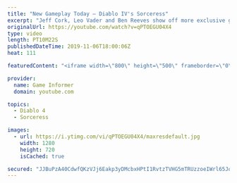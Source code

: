 ```yaml
---
title: "New Gameplay Today – Diablo IV's Sorceress"
excerpt: "Jeff Cork, Leo Vader and Ben Reeves show off more exclusive gameplay of Diablo IV, which can be viewed without commentary at ..."
originalUrl: https://youtube.com/watch?v=qPTOEGU04X4
type: video
length: PT10M22S
publishedDateTime: 2019-11-06T18:00:06Z
heat: 111

featuredContent: "<iframe width=\"800\" height=\"500\" frameborder=\"0\" src=\"https://www.youtube.com/embed/qPTOEGU04X4\" allow=\"accelerometer; autoplay; encrypted-media; gyroscope; picture-in-picture\" allowfullscreen></iframe>"

provider:
  name: Game Informer
  domain: youtube.com

topics:
  - Diablo 4
  - Sorceress

images:
  - url: https://i.ytimg.com/vi/qPTOEGU04X4/maxresdefault.jpg
    width: 1280
    height: 720
    isCached: true

secured: "JJBuPzA40CdwfQKzVJj6Eakp3yDMcbxHPtI1RvtzTVHG5mTRUzzoeIWrl65JqrkYHevXXfaFmsye4muyHw79S28YuLW3TGjP8qHTpE384QTzvE99Tb0e/q2dO6OPcuCLVQgRz8yuTUPd+tpNpJjYrX5tXB8RX3NH1dC3DlZBM7WiuZj139fW/IEKAxKkqC+cCf/TIwUsh1s6P9VjlTCJCy3KmTsMFoASVE1WmyN4SoQFYhyJDoVweeMe/+3oF8a99rT6t7Kd8Sm2LoOze6xgD6nvQvbpE3wFrzdYqRjnxKLyl1abqmatv7dCtOue4QBU9SvtUYET/qWsn86HSmbAMvpehDU24MMu3pb091zmb+Kt0gqKHuW5OEJRyDkTxqnxugPqugfIKHr7DEoC2yjvNaFpFAT+Ooavr1VJ1gRLt0BXOM9zgRwVAivPH+oyWhxc;WCM1k7KrqYsnfLWsoSUHtA=="
---
```


